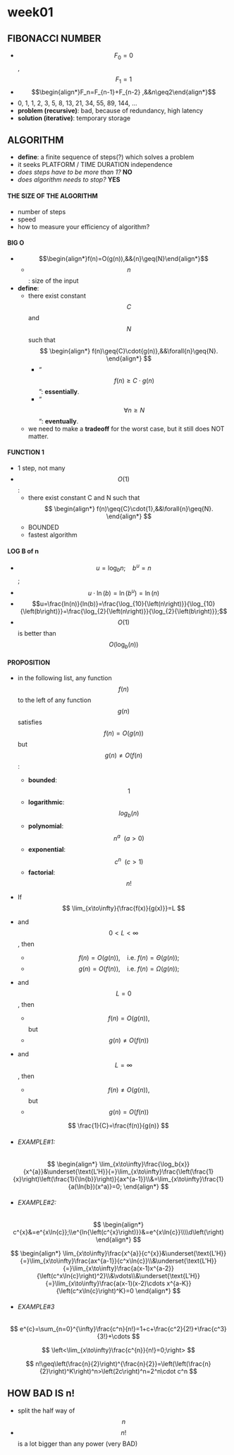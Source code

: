 # **week01**

## FIBONACCI NUMBER
- $$F_0=0$$,     $$F_1=1$$
- $$\begin{align*}F_n=F_{n-1}+F_{n-2}    ,&&n\geq2\end{align*}$$
- 0, 1, 1, 2, 3, 5, 8, 13, 21, 34, 55, 89, 144, …
- **problem (recursive)**: bad, because of redundancy, high latency
- **solution (iterative)**: temporary storage


## ALGORITHM 
- **define**: a finite sequence of steps(?) which solves a problem
- it seeks PLATFORM / TIME DURATION independence
- *does steps have to be more than 1?* **NO** 
- *does algorithm needs to stop?* **YES**


#### THE SIZE OF THE ALGORITHM
- number of steps
- speed
- how to measure your efficiency of algorithm?


#### BIG O
- $$\begin{align*}f(n)=O(g(n)),&&{n}\geq{N}\end{align*}$$
    - $$n$$: size of the input    
- **define**:
    - there exist constant $$C$$ and $$N$$ such that
$$
    \begin{align*}
    f(n)\geq{C}\cdot{g(n)},&&\forall{n}\geq{N}.
    \end{align*}
$$
        - “$$f(n)\geq{C}\cdot{g}(n)$$”: **essentially**.
        - “$$\forall{n}\geq{N}$$“: **eventually**.
    * we need to make a **tradeoff** for the worst case, but it still does NOT matter.


#### FUNCTION 1
- 1 step, not many 
- $$O(1)$$:
    - there exist constant C and N such that 
$$
    \begin{align*}
    f(n)\geq{C}\cdot{1},&&\forall{n}\geq{N}.
    \end{align*}
$$
    - BOUNDED
    - fastest algorithm


#### LOG B of n
- $$u=\log_{b}{n};\:\:\:\:b^u =n$$;
- $$u\cdot\ln{(b)}=\ln{(b^u)}=\ln(n)$$
- $$u=\frac{ln(n)}{ln(b)}=\frac{\log_{10}{\left(n\right)}}{\log_{10}{\left(b\right)}}=\frac{\log_{2}{\left(n\right)}}{\log_{2}{\left(b\right)}};$$
- $$O(1)$$ is better than $$O(\log_{b}{(n)})$$

#### PROPOSITION
- in the following list, any function $$f(n)$$ to the left of any function $$g(n)$$ satisfies $$f(n)=O(g(n))$$ but $$g(n)\neq{O}(f(n)$$:
    - **bounded**: $$1$$
    - **logarithmic**:  $$log_b{(n)}$$
    - **polynomial**: $$n^a\:\:(a>0)$$
    - **exponential**: $$c^n\:\:(c>1)$$
    - **factorial**: $$n!$$

- If
$$
    \lim_{x\to\infty}{\frac{f(x)}{g(x)}}=L
$$
- and $$0<L<\infty$$, then
    - $$f(n)=O(g(n)),\:\:\:\:\text{i.e. }f(n)=\Theta{(g(n))};$$
    - $$g(n)=O(f(n)),\:\:\:\:\text{i.e. } f(n)=\Omega{(g(n))};$$


- and $$L=0$$, then
    - $$f(n)=O(g(n)),$$ but
    - $$g(n)\neq{O}(f(n))$$


- and $$L=\infty$$, then
    - $$f(n)\neq{O}(g(n)),$$ but
    - $$g(n)=O(f(n))$$

$$
\frac{1}{C}=\frac{f(n)}{g(n)}
$$

- ###### EXAMPLE#1:
$$
\begin{align*}
\lim_{x\to\infty}\frac{\log_b{x}}{x^{a}}&\underset{\text{L'H}}{=}\lim_{x\to\infty}\frac{\left(\frac{1}{x}\right)\left(\frac{1}{\ln{b}}\right)}{ax^{a-1}}\\&=\lim_{x\to\infty}\frac{1}{a(\ln{b})(x^a)}=0;
\end{align*}
$$


- ###### EXAMPLE#2:
$$
\begin{align*}
c^{x}&=e^{x\ln{c}};\\e^{ln{\left(c^{x}\right)}}&=e^{x\ln{c}}\\\\d\left(\right)
\end{align*}
$$

$$
\begin{align*}
\lim_{x\to\infty}\frac{x^{a}}{c^{x}}&\underset{\text{L'H}}{=}\lim_{x\to\infty}\frac{ax^{a-1}}{c^x\ln{c}}\\&\underset{\text{L'H}}{=}\lim_{x\to\infty}\frac{a(x-1)x^{a-2}}{\left(c^x\ln{c}\right)^2}\\&\vdots\\&\underset{\text{L'H}}{=}\lim_{x\to\infty}\frac{a(x-1)(x-2)\cdots x^{a-K}}{\left(c^x\ln{c}\right)^K}=0
\end{align*}
$$

- ###### EXAMPLE#3
$$
e^{c}=\sum_{n=0}^{\infty}\frac{c^n}{n!}=1+c+\frac{c^2}{2!}+\frac{c^3}{3!}+\cdots
$$

$$
\left<\lim_{x\to\infty}\frac{c^{n}}{n!}=0;\right>
$$

$$
n!\geq\left(\frac{n}{2}\right)^{\frac{n}{2}}=\left(\left(\frac{n}{2}\right)^K\right)^n>\left(2c\right)^n=2^n\cdot c^n
$$

## HOW BAD IS n!
- split the half way of $$n$$
- $$n!$$ is a lot bigger than any power (very BAD)
